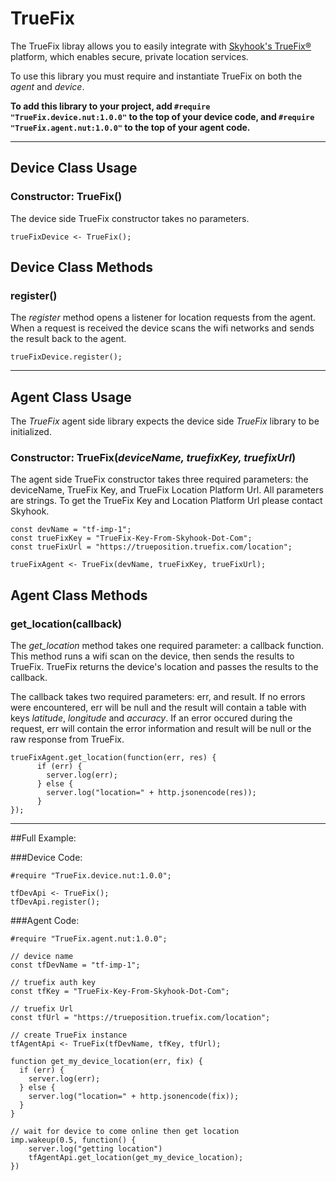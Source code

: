 # TrueFix

The TrueFix libray allows you to easily integrate with [Skyhook's TrueFix®](http://www.trueposition.com/products/truefix-platform) platform, which enables secure, private location services.

To use this library you must require and instantiate TrueFix on both the *agent* and *device*.

**To add this library to your project, add `#require "TrueFix.device.nut:1.0.0"` to the top of your device code, and `#require "TrueFix.agent.nut:1.0.0"` to the top of your agent code.**

-----------------------------------------------

## Device Class Usage

### Constructor: TrueFix()

The device side TrueFix constructor takes no parameters.

```squirrel
trueFixDevice <- TrueFix();
```

## Device Class Methods

### register()

The *register* method opens a listener for location requests from the agent.  When a request is received the device scans the wifi networks and sends the result back to the agent.

```squirrel
trueFixDevice.register();
```

-----------------------------------------------

## Agent Class Usage

The *TrueFix* agent side library expects the device side *TrueFix* library to be initialized.

### Constructor: TrueFix(*deviceName, truefixKey, truefixUrl*)

The agent side TrueFix constructor takes three required parameters: the deviceName, TrueFix Key, and TrueFix Location Platform Url.  All parameters are strings.  To get the TrueFix Key and Location Platform Url please contact Skyhook.

```squirrel
const devName = "tf-imp-1";
const trueFixKey = "TrueFix-Key-From-Skyhook-Dot-Com";
const trueFixUrl = "https://trueposition.truefix.com/location";

trueFixAgent <- TrueFix(devName, trueFixKey, trueFixUrl);
```

## Agent Class Methods

### get_location(callback)

The *get_location* method takes one required parameter: a callback function.  This method runs a wifi scan on the device, then sends the results to TrueFix.  TrueFix returns the device's location and passes the results to the callback.

The callback takes two required parameters: err, and result.  If no errors were encountered, err will be null and the result will contain a table with keys *latitude*, *longitude* and *accuracy*. If an error occured during the request, err will contain the error information and result will be null or the raw response from TrueFix.

```squirrel
trueFixAgent.get_location(function(err, res) {
      if (err) {
        server.log(err);
      } else {
        server.log("location=" + http.jsonencode(res));
      }
});
```

--------

##Full Example:

###Device Code:

```squirrel
#require "TrueFix.device.nut:1.0.0";

tfDevApi <- TrueFix();
tfDevApi.register();
```

###Agent Code:

```squirrel
#require "TrueFix.agent.nut:1.0.0";

// device name
const tfDevName = "tf-imp-1";

// truefix auth key
const tfKey = "TrueFix-Key-From-Skyhook-Dot-Com";

// truefix Url
const tfUrl = "https://trueposition.truefix.com/location";

// create TrueFix instance
tfAgentApi <- TrueFix(tfDevName, tfKey, tfUrl);

function get_my_device_location(err, fix) {
  if (err) {
    server.log(err);
  } else {
    server.log("location=" + http.jsonencode(fix));
  }
}

// wait for device to come online then get location
imp.wakeup(0.5, function() {
    server.log("getting location")
    tfAgentApi.get_location(get_my_device_location);
})
```

